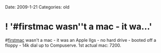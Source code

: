 Date: 2009-1-21
Categories: old

# ! '#firstmac wasn''t a mac - it wa...'

#<a href="http://search.twitter.com/search?q=%23firstmac">firstmac</a> wasn't a mac - it was an Apple  IIgs - no hard drive - booted off a floppy -  14k dial up to Compuserve.  1st actual mac: 7200.

